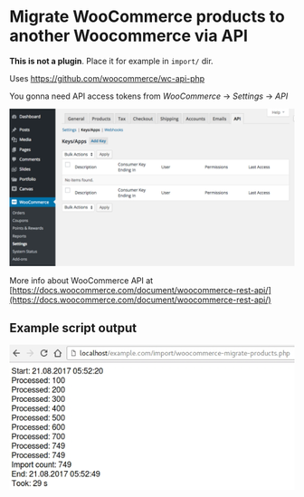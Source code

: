 # Migrate WooCommerce products to another Woocommerce via API

**This is not a plugin**. Place it for example in `import/` dir.

Uses https://github.com/woocommerce/wc-api-php

You gonna need API access tokens from *WooCommerce* -> *Settings* -> *API*

![](wc-api-settings.png)

More info about WooCommerce API at
[https://docs.woocommerce.com/document/woocommerce-rest-api/](https://docs.woocommerce.com/document/woocommerce-rest-api/)

## Example script output
![](screenshot.jpg)
